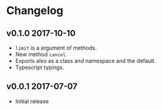 # Changelog

## v0.1.0 2017-10-10

  * `limit` is a argument of methods.
  * New method `cancel`.
  * Exports also as a class and namespace and the default.
  * Typescript typings.

## v0.0.1 2017-07-07

  * Initial release
